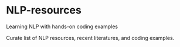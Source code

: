 # NLP-resources
Learning NLP with hands-on coding examples

Curate list of NLP resources, recent literatures, and coding examples.